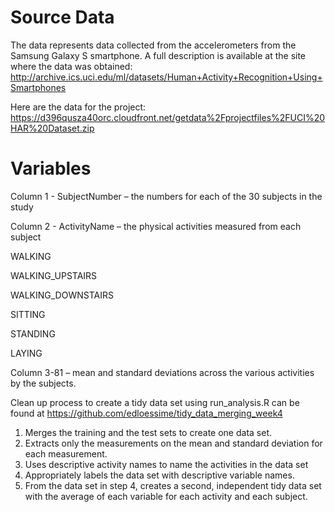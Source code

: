 
# Source Data

The data represents data collected from the accelerometers from the Samsung Galaxy S smartphone. A full description is available at the site where the data was obtained:
http://archive.ics.uci.edu/ml/datasets/Human+Activity+Recognition+Using+Smartphones 

Here are the data for the project:
https://d396qusza40orc.cloudfront.net/getdata%2Fprojectfiles%2FUCI%20HAR%20Dataset.zip

# Variables

Column 1 - SubjectNumber – the numbers for each of the 30 subjects in the study

Column 2 - ActivityName – the physical activities measured from each subject

WALKING

WALKING_UPSTAIRS

WALKING_DOWNSTAIRS

SITTING

STANDING

LAYING

Column 3-81 – mean and standard deviations across the various activities by the subjects.

Clean up process to create a tidy data set using run_analysis.R can be found at https://github.com/edloessime/tidy_data_merging_week4 
1.	Merges the training and the test sets to create one data set.
2.	Extracts only the measurements on the mean and standard deviation for each measurement.
3.	Uses descriptive activity names to name the activities in the data set
4.	Appropriately labels the data set with descriptive variable names.
5.	From the data set in step 4, creates a second, independent tidy data set with the average of each variable for each activity and each subject.

